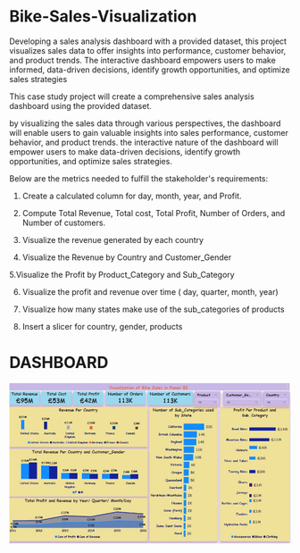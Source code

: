# Bike-Sales-Visualization
Developing a sales analysis dashboard with a provided dataset, this project visualizes sales data to offer insights into performance, customer behavior, and product trends. The interactive dashboard empowers users to make informed, data-driven decisions, identify growth opportunities, and optimize sales strategies

This case study project will create a comprehensive sales analysis dashboard using the provided dataset.

by visualizing the sales data through various perspectives, the dashboard will enable users to gain valuable insights into sales performance, customer behavior, and product trends. the interactive nature of the dashboard will empower users to make data-driven decisions, identify growth opportunities, and optimize sales strategies.

Below are the metrics needed to fulfill the stakeholder's requirements:



1. Create a calculated column for day, month, year, and Profit.

2. Compute Total Revenue, Total cost, Total Profit,  Number of Orders, and Number of customers.

3. Visualize the revenue generated by each country

4. Visualize the Revenue by Country and Customer_Gender

5.Visualize the Profit by Product_Category and Sub_Category 

6. Visualize the profit and revenue over time ( day, quarter, month, year)

7. Visualize how many states make use of the sub_categories of products 

8. Insert a slicer for country, gender, products

# DASHBOARD
![Bike-sales-dasboard](https://github.com/Kimagut/Bike-Sales-Visualization/blob/main/VIZ1.JPG?raw=true)

 
